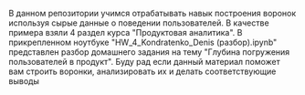 В данном репозитории учимся отрабатывать навык построения воронок используя сырые данные о поведении пользователей. 
В качестве примера взяли 4 раздел курса "Продуктовая аналитика". В прикрепленном ноутбуке "HW_4_Kondratenko_Denis (разбор).ipynb" представлен разбор домашнего задания на тему "Глубина погружения пользователей в продукт". 
Буду рад если данный материал поможет вам строить воронки, анализировать их и делать соответствующие выводы
